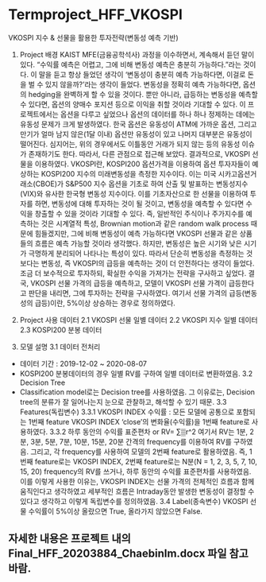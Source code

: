 # Termproject_HFF_VKOSPI
VKOSPI 지수 &amp; 선물을 활용한 투자전략(변동성 예측 기반)

1. Project 배경
KAIST MFE(금융공학석사) 과정을 이수하면서, 계속해서 듣던 말이 있다. “수익률 예측은 어렵고, 그에 비해 변동성 예측은 충분히 가능하다.”라는 것이다. 이 말을 듣고 항상 들었던 생각이 ‘변동성이 충분히 예측 가능하다면, 이걸로 돈을 벌 수 있지 않을까?’라는 생각이 들었다. 변동성을 정확히 예측 가능하다면, 옵션의 hedging을 완벽하게 할 수 있을 것이다. 뿐만 아니라, 급등하는 변동성을 예측할 수 있다면, 옵션의 양매수 포지션 등으로 이익을 취할 것이라 기대할 수 있다.
이 프로젝트에서는 옵션을 다루고 싶었으나 옵션의 데이터를 하나 하나 정제하는 데에는 유동성 문제가 크게 발생하였다. 한국 옵션은 유동성이 ATM에 가까운 옵션, 그리고 만기가 얼마 남지 않은(1달 이내) 옵션만 유동성이 있고 나머지 대부분은 유동성이 떨어진다. 심지어는, 위의 경우에서도 이틀동안 거래가 되지 않는 등의 유동성 이슈가 존재하기도 한다.
따라서, 다른 관점으로 접근해 보았다. 결과적으로, VKOSPI 선물을 이용하였다. VKOSPI란, KOSPI200 옵션가격을 이용하여 옵션 투자자들이 예상하는 KOSPI200 지수의 미래변동성을 측정한 지수이다. 이는 미국 시카고옵션거래소(CBOE)가 S&P500 지수 옵션을 기초로 하여 산출 및 발표하는 변동성지수(VIX)와 유사한 한국형 변동성 지수이다. 이를 기초자산으로 한 선물을 이용하여 투자를 하면, 변동성에 대해 투자하는 것이 될 것이고, 변동성을 예측할 수 있다면 수익을 창출할 수 있을 것이라 기대할 수 있다. 즉, 일반적인 주식이나 주가지수를 예측하는 것은 시계열적 특성, Brownian motion과 같은 random walk process 때문에 힘들겠지만, 그에 비해 변동성이 예측 가능하다면 VKOSPI 선물과 같은 상품들의 흐름은 예측 가능할 것이라 생각했다.
하지만, 변동성은 높은 시기와 낮은 시기가 극명하게 분리되어 나타나는 특성이 있다. 따라서 단순히 변동성을 측정하는 것 보다는 변동성, 즉 VKOSPI의 급등을 예측하는 것이 더 안전하다는 생각이 들었다. 조금 더 보수적으로 투자하되, 확실한 수익을 가져가는 전략을 구사하고 싶었다. 결국, VKOSPI 선물 가격의 급등을 예측하고, 모델이 VKOSPI 선물 가격이 급등한다고 판단을 내리면, 그에 투자하는 전략을 구사하였다. 여기서 선물 가격의 급등(변동성의 급등)이란, 5%이상 상승하는 경우로 정의하였다. 

2. Project 사용 데이터
2.1	VKOSPI 선물 일별 데이터
2.2	VKOSPI 지수 일별 데이터
2.3	KOSPI200 분봉 데이터

3.	모델 설명
3.1	데이터 전처리
-	데이터 기간 : 2019-12-02 ~ 2020-08-07
-	KOSPI200 분봉데이터의 경우 일별 RV를 구하여 일별 데이터로 변환하였음.
3.2	Decision Tree
- Classification model로는 Decision tree를 사용하였음. 그 이유로는, Decision tree의 분류가 잘 일어나는지 눈으로 관찰하고, 해석할 수 있기 때문.
3.3	Features(독립변수)
3.3.1 VKOSPI INDEX 수익률 : 모든 모델에 공통으로 포함되는 1번째 feature
VKOSPI INDEX ‘close’의 변화율(수익률)을 1번째 feature로 사용하였다.
3.3.2 하루 동안의 수익률 표준편차 or RV= ∑▒r^2 
여기서 RV는 1분, 2분, 3분, 5분, 7분, 10분, 15분, 20분 간격의 frequency를 이용하여 RV를 구하였음. 그리고, 각 frequency를 사용하여 모델의 2번째 feature로 활용하였음. 
즉, 1번째 feature로는 VKOSPI INDEX, 2번째 feature로는 N분(N = 1, 2, 3, 5, 7, 10, 15, 20) frequency의 RV를 쓰거나, 하루 동안의 수익률 표준편차를 사용하였음.
이를 이렇게 사용한 이유는, VKOSPI INDEX는 선물 가격의 전체적인 흐름과 함께 움직인다고 생각하였고 세부적인 흐름은 Intraday동안 발생한 변동성이 결정할 수 있다고 생각하고 이렇게 독립변수를 정의하였음.
3.4	Label(종속변수)
VKOSPI 선물 수익률이 5%이상 올랐으면 True, 올라가지 않았으면 False.

## 자세한 내용은 프로젝트 내의 Final_HFF_20203884_ChaebinIm.docx 파일 참고 바람.
